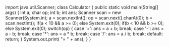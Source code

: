 import java.util.Scanner;
class Calculator {
    public static void main(String[] args) {
        int a;
        char op;
        int b;
        int ans;
        Scanner scan = new Scanner(System.in);
        a = scan.nextInt();
        op = scan.next().charAt(0);
        b = scan.nextInt();
        if(a < 10 && a >= 0);
        else System.exit(0);
        if(b < 10 && b >= 0);
        else System.exit(0);
        switch(op) {
            case '+': ans = a + b;
                break;
            case '-': ans = a - b;
                break;
            case '*': ans = a * b;
                break;
            case '/': ans = a / b;
                break;
            default:
                return;
        }
        System.out.print( "= " + ans);
    }
}
